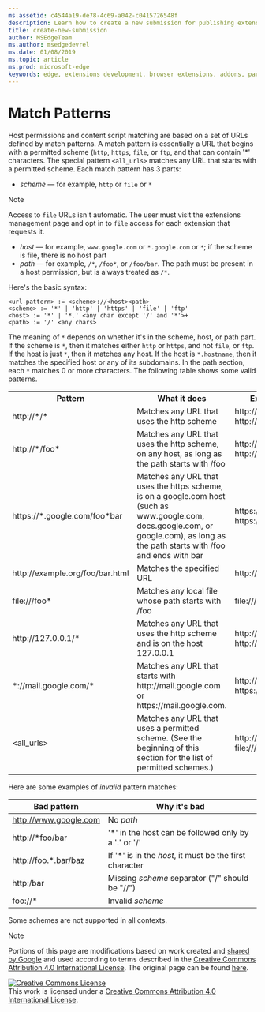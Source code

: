 ```yaml
---
ms.assetid: c4544a19-de78-4c69-a042-c0415726548f
description: Learn how to create a new submission for publishing extension on Microsoft Edge Addons Store.
title: create-new-submission
author: MSEdgeTeam
ms.author: msedgedevrel
ms.date: 01/08/2019
ms.topic: article
ms.prod: microsoft-edge
keywords: edge, extensions development, browser extensions, addons, partner center, developer
---
```


# Match Patterns

Host permissions and content script matching are based on a set of URLs defined by match patterns. A match pattern is essentially a URL that begins with a permitted scheme (`http`, `https`, `file`, or `ftp`, and that can contain '*' characters. The special pattern `<all_urls>` matches any URL that starts with a permitted scheme. Each match pattern has 3 parts:

- _scheme_ — for example, `http` or `file` or `*`  

> [!NOTE]
> Access to `file` URLs isn't automatic. The user must visit the extensions management page and opt in to `file` access for each extension that requests it.

- _host_ — for example, `www.google.com` or `*.google.com` or `*`; if the scheme is file, there is no host part
- _path_ — for example, `/*`, `/foo*`, or `/foo/bar`. The path must be present in a host permission, but is always treated as `/*`.
 
Here's the basic syntax:

```
<url-pattern> := <scheme>://<host><path>
<scheme> := '*' | 'http' | 'https' | 'file' | 'ftp'
<host> := '*' | '*.' <any char except '/' and '*'>+
<path> := '/' <any chars>
```

The meaning of `*` depends on whether it's in the scheme, host, or path part. If the scheme is `*`, then it matches either `http` or `https`, and not `file`, or `ftp`. If the host is just `*`, then it matches any host. If the host is `*.hostname`, then it matches the specified host or any of its subdomains. In the path section, each `*` matches 0 or more characters. The following table shows some valid patterns.

 <table style="width:100%">
      <tr>
        <th><b>Pattern</b></th>
        <th><b>What it does</b></th>
        <th><b>Examples of matching URLs</b></th>
      </tr>
      <tr>
        <td>http://*/*</td>
        <td>Matches any URL that uses the http scheme</td>
        <td>http://www.google.com/
http://example.org/foo/bar.html</td>
      </tr>
    <tr>
        <td>http://*/foo*</td>
        <td>Matches any URL that uses the http scheme, on any host, as long as the path starts with /foo</td>
        <td>http://example.com/foo/bar.html
http://www.google.com/foo</td>
      </tr>
     <tr>
        <td>https://*.google.com/foo*bar</td>
        <td>Matches any URL that uses the https scheme, is on a google.com host (such as www.google.com, docs.google.com, or google.com), as long as the path starts with /foo and ends with bar</td>
        <td>https://www.google.com/foo/baz/bar
https://docs.google.com/foobar</td>
      </tr>
    <tr>
        <td>http://example.org/foo/bar.html</td>
        <td>Matches the specified URL</td>
        <td>http://example.org/foo/bar.html</td>
      </tr>
    <tr>
        <td>file:///foo*</td>
        <td>Matches any local file whose path starts with /foo</td>
        <td>file:///foo/bar.html
file:///foo</td>
      </tr>
    <tr>
        <td>http://127.0.0.1/*</td>
        <td>Matches any URL that uses the http scheme and is on the host 127.0.0.1</td>
        <td>http://127.0.0.1/
http://127.0.0.1/foo/bar.html</td>
      </tr>
    <tr>
        <td>*://mail.google.com/*</td>
        <td>Matches any URL that starts with http://mail.google.com or https://mail.google.com.</td>
        <td>http://mail.google.com/foo/baz/bar
https://mail.google.com/foobar</td>
      </tr>
    <tr>
        <td>&ltall_urls&gt</td>
        <td>Matches any URL that uses a permitted scheme. (See the beginning of this section for the list of permitted schemes.)</td>
        <td>http://example.org/foo/bar.html
file:///bar/baz.html</td>
      </tr>
    </table>

Here are some examples of _invalid_ pattern matches:

| **Bad pattern**  |  **Why it's bad** |
|---|---|
| http://www.google.com | No _path_ |
| http://*foo/bar | '*' in the host can be followed only by a '.' or '/' |
| http://foo.*.bar/baz | If '*' is in the _host_, it must be the first character |
| http:/bar | Missing _scheme_ separator ("/" should be "//") |
| foo://* | Invalid _scheme_ |

Some schemes are not supported in all contexts.

> [!NOTE]
> Portions of this page are modifications based on work created and [shared by Google] and used according to terms described in the [Creative Commons Attribution 4.0 International License]. The original page can be found [here].

<a rel="license" href="http://creativecommons.org/licenses/by/4.0/"><img alt="Creative Commons License" style="border-width:0" src="https://i.creativecommons.org/l/by/4.0/88x31.png" /></a><br />This work is licensed under a <a rel="license" href="http://creativecommons.org/licenses/by/4.0/">Creative Commons Attribution 4.0 International License</a>.

[shared by Google]: https://developers.google.com/terms/site-policies
[Creative Commons Attribution 4.0 International License]: https://creativecommons.org/licenses/by/4.0/
[here]: https://developer.chrome.com/extensions/match_patterns
